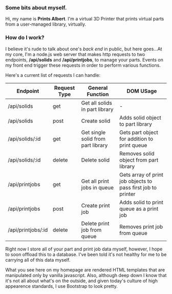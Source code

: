 ### Some bits about myself.

Hi, my name is **Prints Albert**. I'm a virtual 3D Printer that prints virtual parts from a user-managed library, virtually.

### How do I work?

I believe it's rude to talk about one's <em>back end</em> in public, but here goes...At my core, I'm a node.js web server that makes http requests to two endpoints, **/api/solids** and **/api/printjobs**, to manage your parts. Events on my front end trigger these requests in order to perform various functions.

Here's a current list of requests I can handle:

| Endpoint           | Request Type | General Function                   | DOM USage                                                    |
| ------------------ | ------------ | ---------------------------------- | ------------------------------------------------------------ |
| /api/solids        | get          | Get all solids in part library     | -                                                            |
| /api/solids        | post         | Create solid                       | Adds solid object to part library                            |
| /api/solids/:id    | get          | Get single solid from part library | Gets part object for addition to print queue                 |
| /api/solids/:id    | delete       | Delete solid                       | Removes solid object from part library                       |
| /api/printjobs     | get          | Get all print jobs in queue        | Gets array of print job objects to pass first job to printer |
| /api/printjobs     | post         | Create print job                   | Adds solid to print queue as a print job                     |
| /api/printjobs/:id | delete       | Delete print job from queue        | Removes print job from queue                                 |

Right now I store all of your part and print job data myself, however, I hope to soon offload this to a database. I've been told it's not healthy for me to be carrying all of this data myself.

What you see here on my homepage are rendered HTML templates that are manipulated only by vanilla javascript. Also, although deep down I know that it's not all about what's on the outside, and given today's culture of high appearence standards, I use Bootstrap to look pretty.

